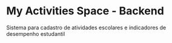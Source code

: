 # My Activities Space - Backend

Sistema para cadastro de atividades escolares e indicadores de desempenho estudantil
